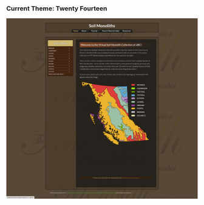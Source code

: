 ### Current Theme: Twenty Fourteen

![home page](https://github.com/UBC-LFS/soilweb/blob/main/Soil-Monoliths/screenshots/2021-09-08_9-03-43.png)